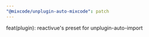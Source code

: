 ```yaml
---
"@mixcode/unplugin-auto-mixcode": patch
---
```


feat(plugin): reactivue's preset for unplugin-auto-import
